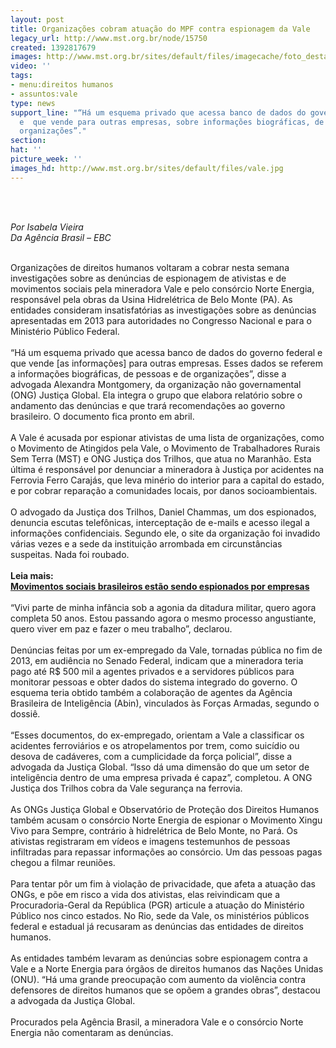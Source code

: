 ```yaml
---
layout: post
title: Organizações cobram atuação do MPF contra espionagem da Vale
legacy_url: http://www.mst.org.br/node/15750
created: 1392817679
images: http://www.mst.org.br/sites/default/files/imagecache/foto_destaque/vale.jpg
video: ''
tags:
- menu:direitos humanos
- assuntos:vale
type: news
support_line: "“Há um esquema privado que acessa banco de dados do governo federal
  e  que vende para outras empresas, sobre informações biográficas, de pessoas e de
  organizações”."
section: 
hat: ''
picture_week: ''
images_hd: http://www.mst.org.br/sites/default/files/vale.jpg
---
```

<p><br><em><br></em></p><p><em>Por Isabela Vieira<br>Da Agência Brasil – EBC</em></p><p><br>Organizações de direitos humanos voltaram a cobrar nesta semana investigações sobre as denúncias de espionagem de ativistas e de movimentos sociais pela mineradora Vale e pelo consórcio Norte Energia, responsável pela obras da Usina Hidrelétrica de Belo Monte (PA). As entidades consideram insatisfatórias as investigações sobre as denúncias apresentadas em 2013 para autoridades no Congresso Nacional e para o Ministério Público Federal.<br><br>“Há um esquema privado que acessa banco de dados do governo federal e que vende [as informações] para outras empresas. Esses dados se referem a informações biográficas, de pessoas e de organizações”, disse a advogada Alexandra Montgomery, da organização não governamental (ONG) Justiça Global. Ela integra o grupo que elabora relatório sobre o andamento das denúncias e que trará recomendações ao governo brasileiro. O documento fica pronto em abril.<br><br>A Vale é acusada por espionar ativistas de uma lista de organizações, como o Movimento de Atingidos pela Vale, o Movimento de Trabalhadores Rurais Sem Terra (MST) e ONG Justiça dos Trilhos, que atua no Maranhão. Esta última é responsável por denunciar a mineradora à Justiça por acidentes na Ferrovia Ferro Carajás, que leva minério do interior para a capital do estado, e por cobrar reparação a comunidades locais, por danos socioambientais.<br><br>O advogado da Justiça dos Trilhos, Daniel Chammas, um dos espionados, denuncia escutas telefônicas, interceptação de e-mails e acesso ilegal a informações confidenciais. Segundo ele, o site da organização foi invadido várias vezes e a sede da instituição arrombada em circunstâncias suspeitas. Nada foi roubado.<br><br><strong>Leia mais:<br></strong><a href="http://www.mst.org.br/node/15751"><strong>Movimentos sociais brasileiros estão sendo espionados por empresas <br></strong></a><br>“Vivi parte de minha infância sob a agonia da ditadura militar, quero agora completa 50 anos. Estou passando agora o mesmo processo angustiante, quero viver em paz e fazer o meu trabalho”, declarou.<br><br>Denúncias feitas por um ex-empregado da Vale, tornadas pública no fim de 2013, em audiência no Senado Federal, indicam que a mineradora teria pago até R$ 500 mil a agentes privados e a servidores públicos para monitorar pessoas e obter dados do sistema integrado do governo. O esquema teria obtido também a colaboração de agentes da Agência Brasileira de Inteligência (Abin), vinculados às Forças Armadas, segundo o dossiê.<br><br>“Esses documentos, do ex-empregado, orientam a Vale a classificar os acidentes ferroviários e os atropelamentos por trem, como suicídio ou desova de cadáveres, com a cumplicidade da força policial”, disse a advogada da Justiça Global. “Isso dá uma dimensão do que um setor de inteligência dentro de uma empresa privada é capaz”, completou. A ONG Justiça dos Trilhos cobra da Vale segurança na ferrovia.<br><br>As ONGs Justiça Global e Observatório de Proteção dos Direitos Humanos também acusam o consórcio Norte Energia de espionar o Movimento Xingu Vivo para Sempre, contrário à hidrelétrica de Belo Monte, no Pará. Os ativistas registraram em vídeos e imagens testemunhos de pessoas infiltradas para repassar informações ao consórcio. Um das pessoas pagas chegou a filmar reuniões.<br><br>Para tentar pôr um fim à violação de privacidade, que afeta a atuação das ONGs, e põe em risco a vida dos ativistas, elas reivindicam que a Procuradoria-Geral da República (PGR) articule a atuação do Ministério Público nos cinco estados. No Rio, sede da Vale, os ministérios públicos federal e estadual já recusaram as denúncias das entidades de direitos humanos.<br><br>As entidades também levaram as denúncias sobre espionagem contra a Vale e a Norte Energia para órgãos de direitos humanos das Nações Unidas (ONU). “Há uma grande preocupação com aumento da violência contra defensores de direitos humanos que se opõem a grandes obras”, destacou a advogada da Justiça Global.<br><br>Procurados pela Agência Brasil, a mineradora Vale e o consórcio Norte Energia não comentaram as denúncias.</p><p>&nbsp;</p>
